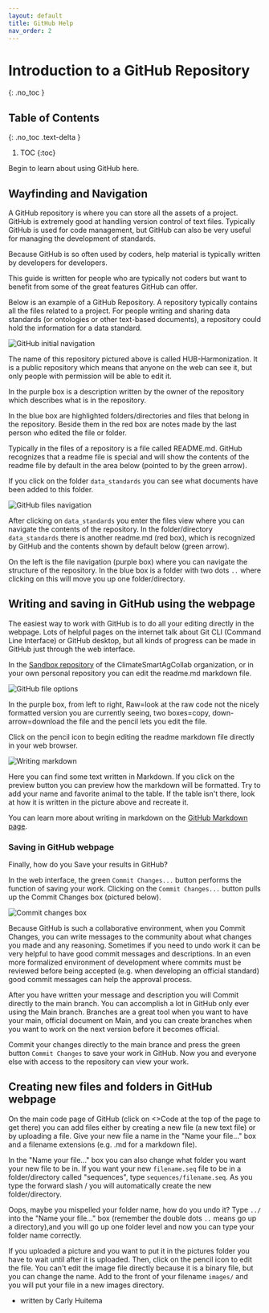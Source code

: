 ```yaml
---
layout: default
title: GitHub Help
nav_order: 2
---
```


# Introduction to a GitHub Repository
{: .no_toc }

## Table of Contents
{: .no_toc .text-delta }

1. TOC
{:toc}

Begin to learn about using GitHub here.

## Wayfinding and Navigation

A GitHub repository is where you can store all the assets of a project. GitHub is extremely good at handling version control of text files. Typically GitHub is used for code management, but GitHub can also be very useful for managing the development of standards.

Because GitHub is so often used by coders, help material is typically written by developers for developers.

This guide is written for people who are typically not coders but want to benefit from some of the great features GitHub can offer.

Below is an example of a GitHub Repository. A repository typically contains all the files related to a project. For people writing and sharing data standards (or ontologies or other text-based documents), a repository could hold the information for a data standard.

![GitHub initial navigation](../assets/images/github_initial_navigation.PNG)

The name of this repository pictured above is called HUB-Harmonization. It is a public repository which means that anyone on the web can see it, but only people with permission will be able to edit it.

In the purple box is a description written by the owner of the repository which describes what is in the repository.

In the blue box are highlighted folders/directories and files that belong in the repository. Beside them in the red box are notes made by the last person who edited the file or folder.

Typically in the files of a repository is a file called README.md. GitHub recognizes that a readme file is special and will show the contents of the readme file by default in the area below (pointed to by the green arrow).

If you click on the folder `data_standards` you can see what documents have been added to this folder.

![GitHub files navigation](../assets/images/github_files_navigation.PNG)

After clicking on `data_standards` you enter the files view where you can navigate the contents of the repository. In the folder/directory `data_standards` there is another readme.md (red box), which is recognized by GitHub and the contents shown by default below (green arrow). 

On the left is the file navigation (purple box) where you can navigate the structure of the repository. In the blue box is a folder with two dots `..` where clicking on this will move you up one folder/directory.

## Writing and saving in GitHub using the webpage

The easiest way to work with GitHub is to do all your editing directly in the webpage. Lots of helpful pages on the internet talk about Git CLI (Command Line Interface) or GitHub desktop, but all kinds of progress can be made in GitHub just through the web interface.

In the [Sandbox repository](https://github.com/ClimateSmartAgCollab/sandbox) of the ClimateSmartAgCollab organization, or in your own personal repository you can edit the readme.md markdown file.

![GitHub file options](../assets/images/github_file_options.png)

In the purple box, from left to right, Raw=look at the raw code not the nicely formatted version you are currently seeing, two boxes=copy, down-arrow=download the file and the pencil lets you edit the file.

Click on the pencil icon to begin editing the readme markdown file directly in your web browser.


![Writing markdown](../assets/images/github_writing_markdown.png)

Here you can find some text written in Markdown. If you click on the preview button you can preview how the markdown will be formatted. Try to add your name and favorite animal to the table. If the table isn't there, look at how it is written in the picture above and recreate it.

You can learn more about writing in markdown on the [GitHub Markdown page](https://docs.github.com/en/get-started/writing-on-github/getting-started-with-writing-and-formatting-on-github/basic-writing-and-formatting-syntax).

### Saving in GitHub webpage
Finally, how do you Save your results in GitHub?

In the web interface, the green `Commit Changes...` button performs the function of saving your work. Clicking on the `Commit Changes...` button pulls up the Commit Changes box (pictured below).

![Commit changes box](../assets/images/github_commit_changes.png)

Because GitHub is such a collaborative environment, when you Commit Changes, you can write messages to the community about what changes you made and any reasoning. Sometimes if you need to undo work it can be very helpful to have good commit messages and descriptions. In an even more formalized environment of development where commits must be reviewed before being accepted (e.g. when developing an official standard) good commit messages can help the approval process.

After you have written your message and description you will Commit directly to the main branch. You can accomplish a lot in GitHub only ever using the Main branch. Branches are a great tool when you want to have your main, official document on Main, and you can create branches when you want to work on the next version before it becomes official.

Commit your changes directly to the main brance and press the green button `Commit Changes` to save your work in GitHub. Now you and everyone else with access to the repository can view your work.

## Creating new files and folders in GitHub webpage

On the main code page of GitHub (click on <>Code at the top of the page to get there) you can add files either by creating a new file (a new text file) or by uploading a file. Give your new file a name in the "Name your file..." box and a filename extensions (e.g. .md for a markdown file).

In the "Name your file..." box you can also change what folder you want your new file to be in. If you want your new `filename.seq` file to be in a folder/directory called "sequences", type `sequences/filename.seq`. As you type the forward slash / you will automatically create the new folder/directory.

Oops, maybe you mispelled your folder name, how do you undo it? Type `../` into the "Name your file..." box (remember the double dots `..` means go up a directory),and you will go up one folder level and now you can type your folder name correctly. 

If you uploaded a picture and you want to put it in the pictures folder you have to wait until after it is uploaded. Then, click on the pencil icon to edit the file. You can't edit the image file directly because it is a binary file, but you can change the name. Add to the front of your filename `images/` and you will put your file in a new images directory.

- written by Carly Huitema
